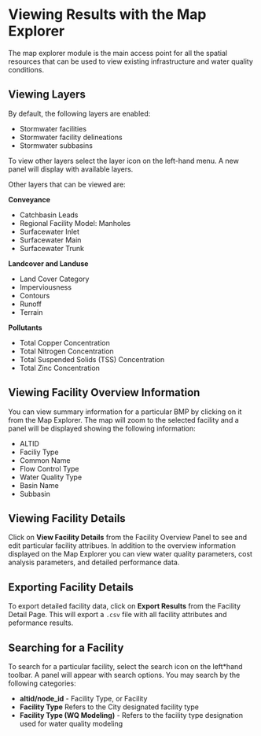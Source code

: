# Viewing Results with the Map Explorer
The map explorer module is the main access point for all the spatial resources that can be used to view existing infrastructure and water quality conditions.

## Viewing Layers

By default, the following layers are enabled:

* Stormwater facilities
* Stormwater facility delineations
* Stormwater subbasins

To view other layers select the layer icon on the left-hand menu. A new panel will display with available layers.

Other layers that can be viewed are:

**Conveyance**

* Catchbasin Leads
* Regional Facility Model: Manholes
* Surfacewater Inlet
* Surfacewater Main
* Surfacewater Trunk

**Landcover and Landuse**

* Land Cover Category
* Imperviousness
* Contours
* Runoff
* Terrain

**Pollutants**

* Total Copper Concentration
* Total Nitrogen Concentration
* Total Suspended Solids (TSS) Concentration
* Total Zinc Concentration

## Viewing Facility Overview Information
You can view summary information for a particular BMP by clicking on it from the Map Explorer. The map will zoom to the selected facility and a panel will be displayed showing the following information:

* ALTID
* Faciliy Type
* Common Name
* Flow Control Type
* Water Quality Type
* Basin Name
* Subbasin

## Viewing Facility Details

Click on **View Facility Details** from the Facility Overview Panel to see and edit particular facility attribues. In addition to the overview information displayed on the Map Explorer you can view water quality parameters, cost analysis parameters, and detailed performance data.

## Exporting Facility Details

To export detailed facility data, click on **Export Results** from the Facility Detail Page. This will export a `.csv` file with all facility attributes and peformance results.


## Searching for a Facility

To search for a particular facility, select the search icon on the left*hand toolbar. A panel will appear with search options. You may search by the following categories:

* **altid/node_id** - Facility Type, or Facility
* **Facility Type**  Refers to the City designated facility type
* **Facility Type (WQ Modeling)** - Refers to the facility type designation used for water quality modeling



